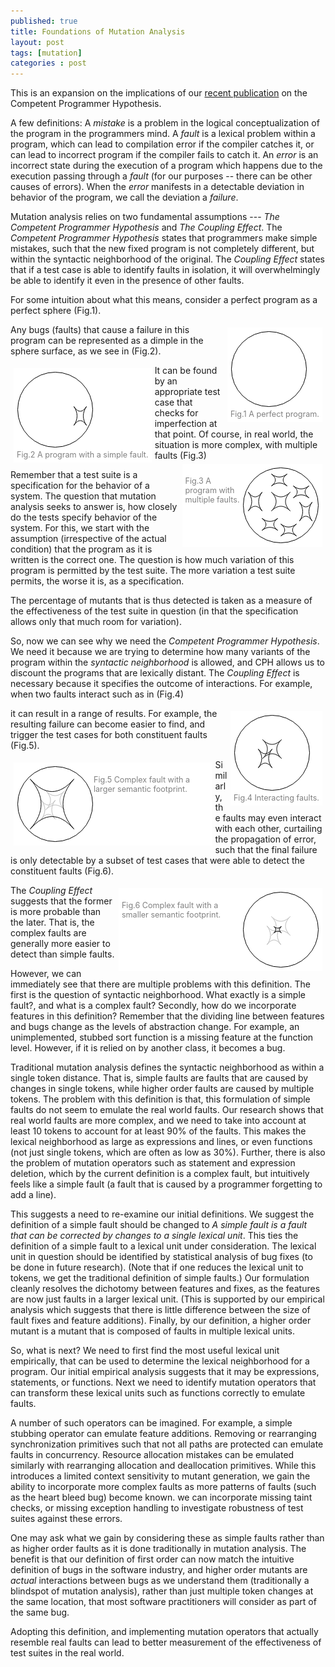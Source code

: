 ```yaml
---
published: true
title: Foundations of Mutation Analysis
layout: post
tags: [mutation]
categories : post
---
```

<style>
img.alignright {padding: 4px; margin: 0 0 2px 7px; display inline; }
img.alignleft {padding: 4px; margin: 0 7px 2px 0; display inline; }
img.aligncenter {display: block; margin-left: auto; margin-right: auto; }

.alignright {float: right;}
.alignleft {float: left;}
.wp-caption { margin: 5px; padding: 5px; border: solid 0px gray; background: #ffffff; font-size: 90%; color: gray}
</style>
This is an expansion on the implications of our [recent publication](http://rahul.gopinath.org/publications/#gopinath2014mutations) on the Competent Programmer Hypothesis.

A few definitions: A *mistake* is a problem in the logical conceptualization of the program in the programmers mind. A *fault* is a lexical problem within a program, which can lead to compilation error if the compiler catches it, or can lead to incorrect program if the compiler fails to catch it. An *error* is an incorrect state during the execution of a program which happens due to the execution passing through a *fault* (for our purposes -- there can be other causes of errors). When the *error* manifests in a detectable deviation in behavior of the program, we call the deviation a *failure*.

Mutation analysis relies on two fundamental assumptions --- *The Competent Programmer Hypothesis* and *The Coupling Effect*. The *Competent Programmer Hypothesis* states that programmers make simple mistakes, such that the new fixed program is not completely different, but within the syntactic neighborhood of the original. The *Coupling Effect* states that if a test case is able to identify faults in isolation, it will overwhelmingly be able to identify it even in the presence of other faults.

For some intuition about what this means, consider a perfect program as a perfect sphere (Fig.1). 

<div class="wp-caption aligncenter" style='float:right'>
<img src="/resources/posts/circle.png"/><br/>
Fig.1 A perfect program.
</div>

Any bugs (faults) that cause a failure in this program can be represented as a dimple in the sphere surface, as we see in (Fig.2).

<div class="wp-caption aligncenter" style='float:left'>
<img src="/resources/posts/1bug-circle.png"/><br/>
Fig.2 A program with a simple fault.
</div>
It can be found by an appropriate test case that checks for imperfection at that point. Of course, in real world, the situation is more complex, with multiple faults (Fig.3)

<div class="wp-caption aligncenter" style='float:right'>
<img style="float: right;" src="/resources/posts/multibug-circle.png"/><br/>
Fig.3 A program with multiple faults.
</div>

Remember that a test suite is a specification for the behavior of a system. The question that mutation analysis seeks to answer is, how closely do the tests specify behavior of the system. For this, we start with the assumption (irrespective of the actual condition) that the program as it is written is the correct one. The question is how much variation of this program is permitted by the test suite. The more variation a test suite permits, the worse it is, as a specification.

The percentage of mutants that is thus detected is taken as a measure of the effectiveness of the test suite in question (in that the specification allows only that much room for variation).

So, now we can see why we need the *Competent Programmer Hypothesis*. We need it because we are trying to determine how many variants of the program within the *syntactic neighborhood* is allowed, and CPH allows us to discount the programs that are lexically distant. The *Coupling Effect* is necessary because it specifies the outcome of interactions. For example, when two faults interact such as in (Fig.4)

<div class="wp-caption aligncenter" style='float:right'>
<img src="/resources/posts/circle-interacting.png"/><br/>
Fig.4 Interacting faults.
</div>

it can result in a range of results. For example, the resulting failure can become easier to find, and trigger the test cases for both constituent faults  (Fig.5).

<div class="wp-caption alignleft" style='float:left'>
<img  style="float: left;"  src="/resources/posts/circle-interacting-large.png"/><br/>
Fig.5 Complex fault with a larger semantic footprint.
</div>

Similarly, the faults may even interact with each other, curtailing the propagation of error, such that the final failure is only detectable by a subset of test cases that were able to detect the constituent faults (Fig.6).

<div class="wp-caption alignright" style="float: right;"  >
<img  style="float: right;"  src="/resources/posts/circle-interacting-small.png"/><br/>
Fig.6 Complex fault with a smaller semantic footprint.
</div>

The *Coupling Effect* suggests that the former is more probable than the later. That is, the complex faults are generally more easier to detect than simple faults.

However, we can immediately see that there are multiple problems with this definition. The first is the question of syntactic neighborhood. What exactly is a simple fault?, and what is a complex fault? Secondly, how do we incorporate features in this definition? Remember that the dividing line between features and bugs change as the levels of abstraction change. For example, an unimplemented, stubbed sort function is a missing feature at the function level. However, if it is relied on by another class, it becomes a bug.

Traditional mutation analysis defines the syntactic neighborhood as within a single token distance. That is, simple faults are faults that are caused by changes in single tokens, while higher order faults are caused by multiple tokens. The problem with this definition is that, this formulation of simple faults do not seem to emulate the real world faults. Our research shows that real world faults are more complex, and we need to take into account at least 10 tokens to account for at least 90% of the faults. This makes the lexical neighborhood as large as expressions and lines, or even functions (not just single tokens, which are often as low as 30%). Further, there is also the problem of mutation operators such as statement and expression deletion, which by the current definition is a complex fault, but intuitively feels like a simple fault (a fault that is caused by a programmer forgetting to add a line).

This suggests a need to re-examine our initial definitions. We suggest the definition of a simple fault should be changed to *A simple fault is a fault that can be corrected by changes to a single lexical unit*. This ties the definition of a simple fault to a lexical unit under consideration. The lexical unit in question should be identified by statistical analysis of bug fixes (to be done in future research). (Note that if one reduces the lexical unit to tokens, we get the traditional definition of simple faults.) Our formulation cleanly  resolves the dichotomy between features and fixes, as the features are now just faults in a larger lexical unit. (This is supported by our empirical analysis which suggests that there is little difference between the size of fault fixes and feature additions).
Finally, by our definition, a higher order mutant is a mutant that is composed of  faults in multiple lexical units.

So, what is next? We need to first find the most useful lexical unit empirically, that can be used to determine the lexical neighborhood for a program. Our initial empirical analysis suggests that it may be expressions, statements, or functions. Next we need to identify mutation operators that can transform these lexical units such as functions correctly to emulate faults.

A number of such operators can be imagined. For example, a simple stubbing operator can emulate feature additions. Removing or rearranging synchronization primitives such that not all paths are protected can emulate faults in concurrency. Resource allocation mistakes can be emulated similarly with rearranging allocation and deallocation primitives. While this introduces a limited context sensitivity to mutant generation, we gain the ability to incorporate more complex faults as more patterns of faults (such as the heart bleed bug) become known. we can incorporate missing taint checks, or missing exception handling to investigate robustness of test suites against these errors.

One may ask what we gain by considering these as simple faults rather than as higher order faults as it is done traditionally in mutation analysis. The benefit is that our definition of first order can now match the intuitive definition of bugs in the software industry, and higher order mutants are _actual_ interactions between bugs as we understand them (traditionally a blindspot of mutation analysis), rather than just multiple token changes at the same location, that most software practitioners will consider as part of the same bug.

Adopting this definition, and implementing mutation operators that actually resemble real faults can lead to better measurement of the effectiveness of test suites in the real world.
